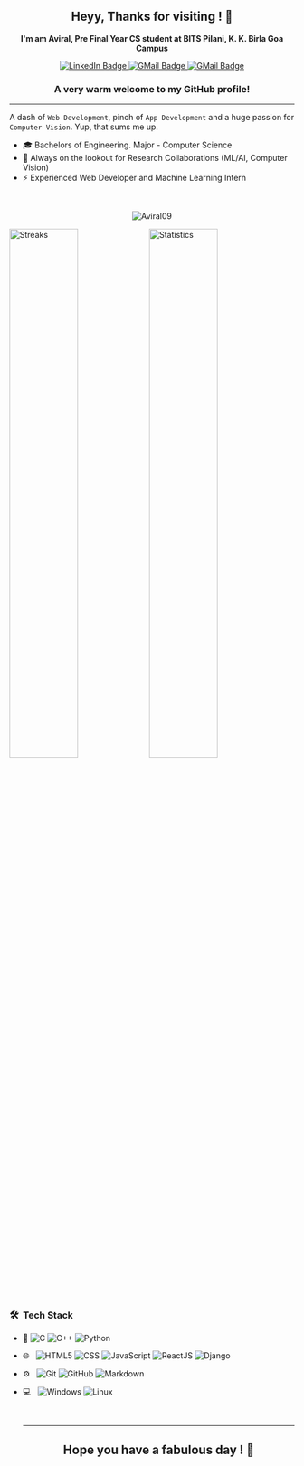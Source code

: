 <h2 align="center">
    Heyy, Thanks for visiting ! 👋
</h2>

<p align="center">
    <b>I'm am Aviral, Pre Final Year CS student at BITS Pilani, K. K. Birla Goa Campus</b>
</p>

<p align="center">
    <a href="https://www.linkedin.com/in/aviral-kumar-goel/" target="_blank">
        <img src="https://img.shields.io/badge/LinkedIn-blue?logo=linkedin&style=for-the-badge&logoColor=white" alt="LinkedIn Badge" />
    </a>
    <a href="mailto:aviralgoel2001@gmail.com" target="_blank">
        <img src="https://img.shields.io/badge/GMail-red?logo=gmail&style=for-the-badge&logoColor=white" alt="GMail Badge" />
    </a>
  <a href="https://www.aviralkumargoel.com" target="_blank">
        <img src="https://img.shields.io/badge/Website-green?logo=portfolio&style=for-the-badge&logoColor=white" alt="GMail Badge" />
    </a>
</p>

<h3 align="center">
    A very warm welcome to my GitHub profile!
</h3>

---

A dash of `Web Development`, pinch of `App Development` and a huge passion for `Computer Vision`. Yup, that sums me up.
    <ul>
        <li>🎓 Bachelors of Engineering. Major - Computer Science </li>
        <li>🎯 Always on the lookout for Research Collaborations (ML/AI, Computer Vision)</li>
        <li>⚡ Experienced Web Developer and Machine Learning Intern  </li>
    </ul>
    <br />
    <p align="center"> <img src="https://komarev.com/ghpvc/?username=Aviral09&label=Profile%20views&color=blue&style=flat-square" alt="Aviral09" /> </p>
    <p>
        <img src="https://github-readme-streak-stats.herokuapp.com/?user=Aviral09&theme=dark" alt="Streaks" style="float: left; width: 49%;" />
        <img src="https://github-readme-stats.vercel.app/api?username=Aviral09&show_icons=true&count_private=true&theme=algolia" alt="Statistics" style="float: left; width: 49%;" />
    </p>
    
 </br>
    
  <p>
  <h3> 🛠 &nbsp;Tech Stack</h3>

- :space_invader:
  ![C](https://img.shields.io/badge/C-blue?style=for-the-badge&logo=c&logoColor=white)
  ![C++](https://img.shields.io/badge/C++-blue?style=for-the-badge&logo=c%2B%2B&logoColor=white)
  ![Python](https://img.shields.io/badge/Python-14354C?style=for-the-badge&logo=python&logoColor=white)
- 🌐 &nbsp;
  ![HTML5](https://img.shields.io/badge/HTML5-E34F26?style=for-the-badge&logo=html5&logoColor=white)
  ![CSS](https://img.shields.io/badge/CSS-239120?&style=for-the-badge&logo=css3&logoColor=white)
  ![JavaScript](https://img.shields.io/badge/JavaScript-black?style=for-the-badge&logo=javascript&logoColor=F7DF1E)
  ![ReactJS](https://img.shields.io/badge/ReactJS-blue?style=for-the-badge&logo=reactjs)
  ![Django](https://img.shields.io/badge/Django-red?style=for-the-badge&logo=django)
- ⚙️ &nbsp;
  ![Git](https://img.shields.io/badge/Git-F05032?style=for-the-badge&logo=git&logoColor=white)
  ![GitHub](https://img.shields.io/badge/GitHub-100000?style=for-the-badge&logo=github&logoColor=white)
  ![Markdown](https://img.shields.io/badge/Markdown-000000?style=for-the-badge&logo=markdown&logoColor=white)
- 💻 &nbsp;
  ![Windows](https://img.shields.io/badge/Windows-0078D6?style=for-the-badge&logo=windows&logoColor=white)
  ![Linux](https://img.shields.io/badge/Linux-000000?style=for-the-badge&logo=Linux&logoColor=white)
  </p>
  
  </br>
  
  ---
  
  <h2 align="center">
   Hope you have a fabulous day ! 👋
  </h2>
  </br>
